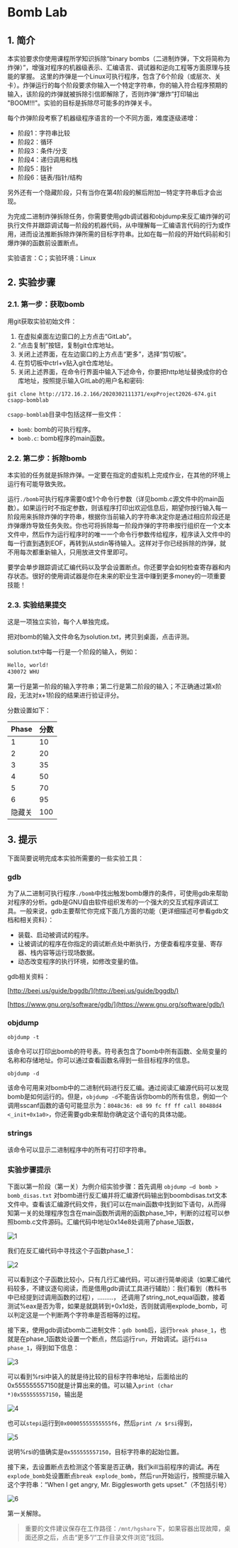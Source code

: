# Bomb Lab

## 1. 简介

本实验要求你使用课程所学知识拆除“binary bombs（二进制炸弹，下文将简称为炸弹）”，增强对程序的机器级表示、汇编语言、调试器和逆向工程等方面原理与技能的掌握。 这里的炸弹是一个Linux可执行程序，包含了6个阶段（或层次、关卡）。炸弹运行的每个阶段要求你输入一个特定字符串，你的输入符合程序预期的输入，该阶段的炸弹就被拆除引信即解除了，否则炸弹“爆炸”打印输出 "BOOM!!!"。实验的目标是拆除尽可能多的炸弹关卡。

每个炸弹阶段考察了机器级程序语言的一个不同方面，难度逐级递增：

- 阶段1：字符串比较
- 阶段2：循环
- 阶段3：条件/分支
- 阶段4：递归调用和栈
- 阶段5：指针
- 阶段6：链表/指针/结构

另外还有一个隐藏阶段，只有当你在第4阶段的解后附加一特定字符串后才会出现。

为完成二进制炸弹拆除任务，你需要使用gdb调试器和objdump来反汇编炸弹的可执行文件并跟踪调试每一阶段的机器代码，从中理解每一汇编语言代码的行为或作用，进而设法推断拆除炸弹所需的目标字符串。比如在每一阶段的开始代码前和引爆炸弹的函数前设置断点。

实验语言：C；实验环境：Linux

## 2. 实验步骤

### 2.1. 第一步：获取bomb

用git获取实验初始文件：

1. 在虚拟桌面左边窗口的上方点击“GitLab”。
2. “点击复制”按钮，复制git仓库地址。
3. 关闭上述界面，在左边窗口的上方点击“更多”，选择“剪切板”。
4. 在剪切板中ctrl+v贴入git仓库地址。
5. 关闭上述界面，在命令行界面中输入下述命令，你要把http地址替换成你的仓库地址，按照提示输入GitLab的用户名和密码:

```shell
git clone http://172.16.2.166/2020302111371/expProject2026-674.git csapp-bomblab
```

`csapp-bomblab`目录中包括这样一些文件：

- `bomb`: bomb的可执行程序。
- `bomb.c`: bomb程序的main函数。

### 2.2. 第二步：拆除bomb

本实验的任务就是拆除炸弹。一定要在指定的虚拟机上完成作业，在其他的环境上运行有可能导致失败。

运行`./bomb`可执行程序需要0或1个命令行参数（详见bomb.c源文件中的main函数）。如果运行时不指定参数，则该程序打印出欢迎信息后，期望你按行输入每一阶段用来拆除炸弹的字符串，根据你当前输入的字符串决定你是通过相应阶段还是炸弹爆炸导致任务失败。你也可将拆除每一阶段炸弹的字符串按行组织在一个文本文件中，然后作为运行程序时的唯一一个命令行参数传给程序，程序读入文件中的每一行直到遇到EOF，再转到从stdin等待输入。这样对于你已经拆除的炸弹，就不用每次都重新输入，只用放进文件里即可。

要学会单步跟踪调试汇编代码以及学会设置断点。你还要学会如何检查寄存器和内存状态。很好的使用调试器是你在未来的职业生涯中赚到更多money的一项重要技能！

### 2.3. 实验结果提交

这是一项独立实验，每个人单独完成。

把对bomb的输入文件命名为solution.txt，拷贝到桌面，点击评测。

solution.txt中每一行是一个阶段的输入，例如：

```txt
Hello, world!
430072 WHU
```

第一行是第一阶段的输入字符串；第二行是第二阶段的输入；不正确通过第x阶段，无法对x+1阶段的结果进行验证评分。

分数设置如下：

| Phase | 分数 |
| --- | --- |
| 1 | 10 |
| 2 | 20 |
| 3 | 35 |
| 4 | 50 |
| 5 | 70 |
| 6 | 95 |
| 隐藏关 | 100 |

## 3. 提示

下面简要说明完成本实验所需要的一些实验工具：

### gdb

为了从二进制可执行程序`./bomb`中找出触发bomb爆炸的条件，可使用gdb来帮助对程序的分析。gdb是GNU自由软件组织发布的一个强大的交互式程序调试工具。一般来说，gdb主要帮忙你完成下面几方面的功能（更详细描述可参看gdb文档和相关资料）：

- 装载、启动被调试的程序。
- 让被调试的程序在你指定的调试断点处中断执行，方便查看程序变量、寄存器、栈内容等运行现场数据。
- 动态改变程序的执行环境，如修改变量的值。

gdb相关资料：

[http://beej.us/guide/bggdb/](http://beej.us/guide/bggdb/)

[https://www.gnu.org/software/gdb/](https://www.gnu.org/software/gdb/)

### objdump

`objdump -t`

该命令可以打印出bomb的符号表。符号表包含了bomb中所有函数、全局变量的名称和存储地址。你可以通过查看函数名得到一些目标程序的信息。

`objdump -d`

该命令可用来对bomb中的二进制代码进行反汇编。通过阅读汇编源代码可以发现bomb是如何运行的。但是，`objdump -d`不能告诉你bomb的所有信息，例如一个调用sscanf函数的语句可能显示为：`8048c36: e8 99 fc ff ff call 80488d4 <_init+0x1a0>`，你还需要gdb来帮助你确定这个语句的具体功能。

### strings

该命令可以显示二进制程序中的所有可打印字符串。

### 实验步骤提示

下面以第一阶段（第一关）为例介绍实验步骤：首先调用 `objdump –d bomb > bomb_disas.txt` 对bomb进行反汇编并将汇编源代码输出到boombdisas.txt文本文件中。查看该汇编源代码文件，我们可以在main函数中找到如下语句，从而得知第一关的处理程序包含在main函数所调用的函数phase_1中，判断的过程可以参照bomb.c文件源码。汇编代码中地址0x14e8处调用了phase_1函数，

![1](README/1.png)

我们在反汇编代码中寻找这个子函数phase_1：

![2](README/2.png)

可以看到这个子函数比较小，只有几行汇编代码，可以进行简单阅读（如果汇编代码较多，不建议逐句阅读，而是借用gdb调试工具进行辅助）：我们看到（教科书中已经提到过调用函数的过程），………， 还调用了string_not_equal函数，接着测试%eax是否为零，如果是就跳转到+0x1d处，否则就调用explode_bomb，可以判定这是一个判断两个字符串是否相等的过程。

接下来，使用gdb调试bomb二进制文件：`gdb bomb`后，运行`break phase_1`，也就是在phase_1函数处设置一个断点，然后运行`run`，开始调试。运行`disa phase_1`，得到如下信息：

![3](README/3.png)

可以看到%rsi中装入的就是待比较的目标字符串地址，后面给出的0x555555557150就是计算出来的值。可以输入`print (char *)0x555555557150`，输出是

![4](README/4.png)

也可以`stepi`运行到`0x00005555555555f6`，然后`print /x $rsi`得到，

![5](README/5.png)

说明%rsi的值确实是`0x555555557150`，目标字符串的起始位置。

接下来，去设置断点去检测这个答案是否正确，我们kill当前程序的调试。再在`explode_bomb`处设置断点`break explode_bomb`，然后`run`开始运行，按照提示输入这个字符串：“When I get angry, Mr. Bigglesworth gets upset.”（不包括引号）

![6](README/6.png)

第一关解除。

> 重要的文件建议保存在工作路径：`/mnt/hgshare`下，如果容器出现故障，桌面还原之后，点击“更多”/“工作目录文件浏览”找回。